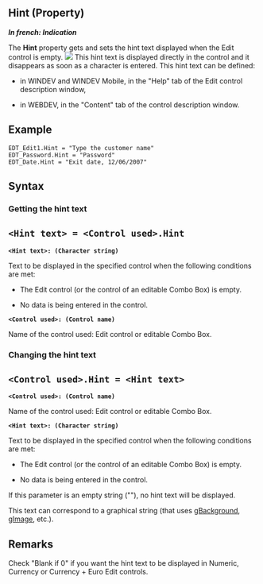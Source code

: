 


## Hint (Property)

***In french: Indication***
	



<a name="XUse"></a>
<a name="Use"></a>
<a name="description"></a>
The **Hint** property gets and sets the hint text displayed when the Edit control is empty.
![](https://doc.pcsoft.fr/en-US/images/image.awp?langid=3&name=Indication.gif)
This hint text is displayed directly in the control and it disappears as soon as a character is entered. This hint text can be defined:

- in WINDEV and WINDEV Mobile, in the "Help" tab of the Edit control description window,

- in WEBDEV, in the "Content" tab of the control description window.





<a name="Example1"></a>
<a name="sample_code"></a>

## Example


```wl
EDT_Edit1.Hint = "Type the customer name"
EDT_Password.Hint = "Password"
EDT_Date.Hint = "Exit date, 12/06/2007"
```

<a name="XSYNTAX"></a>
<a name="SYNTAX1"></a>

## Syntax

### Getting the hint text

`<Hint text> = <Control used>.Hint`
---

**`<Hint text>: (Character string)`**

Text to be displayed in the specified control when the following conditions are met:

- The Edit control (or the control of an editable Combo Box) is empty.

- No data is being entered in the control.




**`<Control used>: (Control name)`**

Name of the control used: Edit control or editable Combo Box.  


<a name="SYNTAX2"></a>

### Changing the hint text

`<Control used>.Hint = <Hint text>`
---

**`<Control used>: (Control name)`**

Name of the control used: Edit control or editable Combo Box.

**`<Hint text>: (Character string)`**

Text to be displayed in the specified control when the following conditions are met:

- The Edit control (or the control of an editable Combo Box) is empty.

- No data is being entered in the control.


If this parameter is an empty string (""), no hint text will be displayed.

This text can correspond to a graphical string (that uses [gBackground](../WDLang1/3029037.md), [gImage](../WDLang1/3029042.md), etc.).  



<a name="NOTE0"></a>
<a name="NOTE0_1"></a>

## Remarks
Check "Blank if 0" if you want the hint text to be displayed in Numeric, Currency or Currency + Euro Edit controls.


